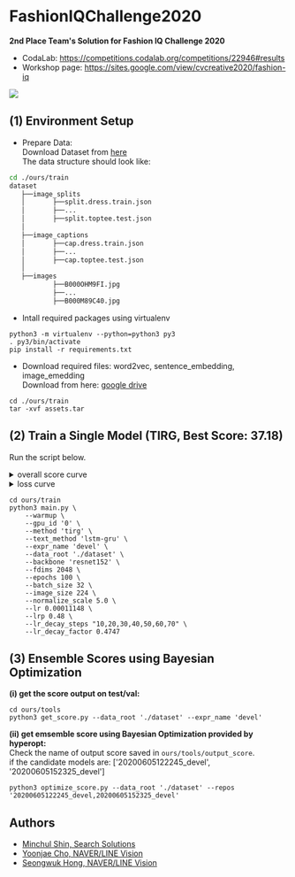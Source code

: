 # FashionIQChallenge2020
__2nd Place Team's Solution for Fashion IQ Challenge 2020__
+ CodaLab: https://competitions.codalab.org/competitions/22946#results
+ Workshop page: https://sites.google.com/view/cvcreative2020/fashion-iq

<img src="https://github.com/nashory/FashionIQChallenge2020/blob/master/img/main_diagram.png?raw=true"></img>



## (1) Environment Setup
+ Prepare Data:    
Download Dataset from [here](https://github.com/XiaoxiaoGuo/fashion-iq)    
The data structure should look like:
~~~bash
cd ./ours/train
dataset
   ├──image_splits
   │       ├──split.dress.train.json
   │       ├──...
   │       ├──split.toptee.test.json
   │
   ├──image_captions
   │       ├──cap.dress.train.json
   │       ├──...
   │       ├──cap.toptee.test.json
   │
   ├──images
           ├──B000OHM9FI.jpg
           ├──...
           ├──B000M89C40.jpg

~~~

+ Intall required packages using virtualenv
~~~
python3 -m virtualenv --python=python3 py3
. py3/bin/activate
pip install -r requirements.txt
~~~

+ Download required files: word2vec, sentence_embedding, image_emedding   
Download from here: [google drive](https://drive.google.com/drive/folders/1wYpxqzPLw0r383Gfxysp7d1UEEY6mzne?usp=sharing)    
~~~
cd ./ours/train
tar -xvf assets.tar
~~~


## (2) Train a Single Model (TIRG, Best Score: 37.18)

Run the script below.
<details>   
    <summary>overall score curve</summary>   
    <img src="https://github.com/nashory/FashionIQChallenge2020/blob/master/img/overall_score.png?raw=true"></img>
</details>   

<details>   
    <summary>loss curve</summary>   
    <img src="https://github.com/nashory/FashionIQChallenge2020/blob/master/img/loss.png?raw=true"></img>
</details>   

~~~
cd ours/train
python3 main.py \
    --warmup \
    --gpu_id '0' \
    --method 'tirg' \
    --text_method 'lstm-gru' \
    --expr_name 'devel' \
    --data_root './dataset' \
    --backbone 'resnet152' \
    --fdims 2048 \
    --epochs 100 \
    --batch_size 32 \
    --image_size 224 \
    --normalize_scale 5.0 \
    --lr 0.00011148 \
    --lrp 0.48 \
    --lr_decay_steps "10,20,30,40,50,60,70" \
    --lr_decay_factor 0.4747
~~~


## (3) Ensemble Scores using Bayesian Optimization
__(i) get the score output on test/val:__  
~~~
cd ours/tools
python3 get_score.py --data_root './dataset' --expr_name 'devel'
~~~

__(ii) get emsemble score using Bayesian Optimization provided by hyperopt:__  
Check the name of output score saved in `ours/tools/output_score`.   
if the candidate models are: ['20200605122245_devel', '20200605152325_devel']
~~~
python3 optimize_score.py --data_root './dataset' --repos '20200605122245_devel,20200605152325_devel'
~~~

## Authors
+ [Minchul Shin, Search Solutions](https://github.com/nashory)
+ [Yoonjae Cho, NAVER/LINE Vision](https://github.com/yoonjaecho)
+ [Seongwuk Hong, NAVER/LINE Vision](https://github.com/wookie0)
